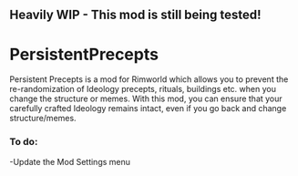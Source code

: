 ## Heavily WIP - This mod is still being tested!

# PersistentPrecepts
Persistent Precepts is a mod for Rimworld which allows you to prevent the re-randomization of Ideology precepts, rituals, buildings etc. when you change the structure or memes. With this mod, you can ensure that your carefully crafted Ideology remains intact, even if you go back and change structure/memes.


### To do:
-Update the Mod Settings menu
